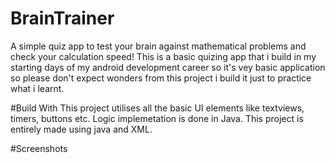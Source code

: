 # BrainTrainer
A simple quiz app to test your brain against mathematical problems and check your calculation speed!
This is a basic quizing app that i build in my starting days of my android development career so it's vey basic application so please don't expect wonders from this project i build it just to practice what i learnt.

#Build With 
This project utilises all the basic UI elements like textviews, timers, buttons etc. Logic implemetation is done in Java. This project is entirely made using java and XML.

#Screenshots



